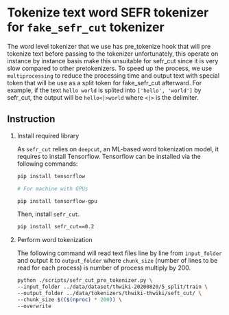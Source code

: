 # Tokenize text word SEFR tokenizer for `fake_sefr_cut` tokenizer

The word level tokenizer that we use has pre_tokenize hook that will pre tokenize text before passing to the tokenizer unfortunately, this operate on instance by instance basis make this unsuitable for sefr_cut since it is very slow compared to other pretokenizers. To speed up the process, we use `multiprocessing` to reduce the processing time and output text with special token that will be use as a split token for fake_sefr_cut afterward. For example, if the text `hello world` is splited into `['hello', 'world']` by sefr_cut, the output will be `hello<|>world` where `<|>` is the delimiter.

## Instruction

1) Install required library

    As `sefr_cut` relies on `deepcut`, an ML-based word tokenization model, it requires to install Tensorflow. Tensorflow can be installed via the following commands:

    ```bash
    pip install tensorflow

    # For machine with GPUs

    pip install tensorflow-gpu
    ```

    Then, install `sefr_cut`.

    ```bash
    pip install sefr_cut==0.2
    ```


2) Perform word tokenization

    The following command will read text files line by line from `input_folder` and output it to `output_folder` where `chunk_size` (number of lines to be read for each process) is number of process multiply by 200.

    ```bash
    python ./scripts/sefr_cut_pre_tokenizer.py \ 
    --input_folder ../data/dataset/thwiki-20200820/5_split/train \
    --output_folder ../data/tokenizers/thwiki-thwiki/seft_cut/ \
    --chunk_size $(($(nproc) * 200)) \
    --overwrite
    ```
